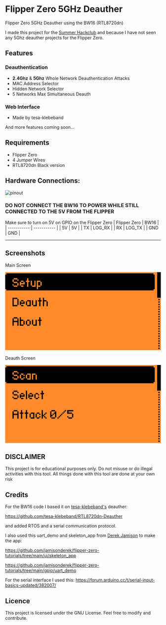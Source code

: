 # Flipper Zero 5GHz Deauther
Flipper Zero 5GHz Deauther using the BW16 (RTL8720dn)

I made this project for the [Summer Hackclub](https://summer.hack.club/bc1) and because I have not seen any 5Ghz deauther projects for the Flipper Zero.

## Features
### Deauthentication
- **2.4Ghz** & **5Ghz** Whole Network Deauthentication Attacks
- MAC Address Selector
- Hidden Network Selector
- 5 Networks Max Simultaneous Deauth
### Web Interface
- Made by tesa-klebeband

And more features coming soon...

## Requirements

- Flipper Zero
- 4 Jumper Wires
- RTL8720dn Black version

## Hardware Connections:

![pinout](https://www.amebaiot.com/wp-content/uploads/2022/07/bw16_typec/P2.png)

### DO NOT CONNECT THE BW16 TO POWER WHILE STILL CONNECTED TO THE 5V FROM THE FLIPPER
Make sure to turn on 5V on GPIO on the Flipper Zero
| Flipper Zero | BW16 |
| ----------- | ----------- |
| 5V | 5V |
| TX | LOG_RX | 
| RX | LOG_TX | 
| GND | GND | 

---

## Screenshots

Main Screen

![main_screen](https://github.com/KinimodD/Flipper-Zero-5GHz-Deauther/blob/main/Screenshots/Main.png)

Deauth Screen

![deauth_screen](https://github.com/KinimodD/Flipper-Zero-5GHz-Deauther/blob/main/Screenshots/Deauth.png)


## DISCLAIMER
This project is for educational purposes only. Do not misuse or do illegal activities with this tool. All things done with this tool are done at your own risk


## Credits
For the BW16 code I based it on [tesa-klebeband's](https://github.com/tesa-klebeband) deauther:

https://github.com/tesa-klebeband/RTL8720dn-Deauther

and added RTOS and a serial communication protocol.


I also used this uart_demo and skeleton_app from [Derek Jamison](https://github.com/jamisonderek) to make the app:

https://github.com/jamisonderek/flipper-zero-tutorials/tree/main/ui/skeleton_app

https://github.com/jamisonderek/flipper-zero-tutorials/tree/main/gpio/uart_demo


For the serial interface I used this:
https://forum.arduino.cc/t/serial-input-basics-updated/382007/

## Licence
This project is licensed under the GNU License. Feel free to modify and contribute.

